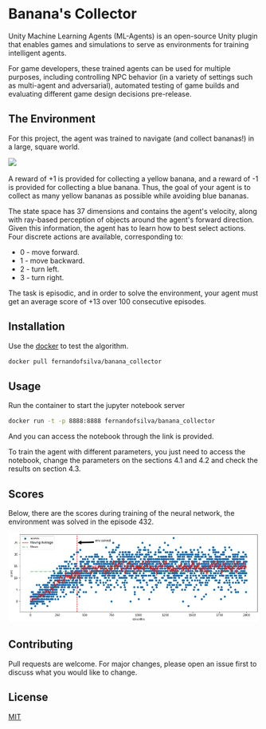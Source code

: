 # Banana's Collector

Unity Machine Learning Agents (ML-Agents) is an open-source Unity plugin that enables games and simulations to serve as environments for training intelligent agents.

For game developers, these trained agents can be used for multiple purposes, including controlling NPC behavior (in a variety of settings such as multi-agent and adversarial), automated testing of game builds and evaluating different game design decisions pre-release.

## The Environment

For this project, the agent was trained to navigate (and collect bananas!) in a large, square world.

![](images/banana.gif)

A reward of +1 is provided for collecting a yellow banana, and a reward of -1 is provided for collecting a blue banana. Thus, the goal of your agent is to collect as many yellow bananas as possible while avoiding blue bananas.

The state space has 37 dimensions and contains the agent's velocity, along with ray-based perception of objects around the agent's forward direction. Given this information, the agent has to learn how to best select actions. Four discrete actions are available, corresponding to:

- 0 - move forward.
- 1 - move backward.
- 2 - turn left.
- 3 - turn right.

The task is episodic, and in order to solve the environment, your agent must get an average score of +13 over 100 consecutive episodes.

## Installation

Use the [docker](https://www.docker.com) to test the algorithm.

```bash
docker pull fernandofsilva/banana_collector 
```


## Usage

Run the container to start the jupyter notebook server

```bash
docker run -t -p 8888:8888 fernandofsilva/banana_collector 
```

And you can access the notebook through the link is provided.

To train the agent with different parameters, you just need to access the notebook, change the parameters on the sections
4.1 and 4.2 and check the results on section 4.3.


## Scores

Below, there are the scores during training of the neural network, the environment was solved in the episode 432. 

![](images/scores.png)


## Contributing

Pull requests are welcome. For major changes, please open an issue first to discuss what you would like to change.


## License

[MIT](https://choosealicense.com/licenses/mit/)